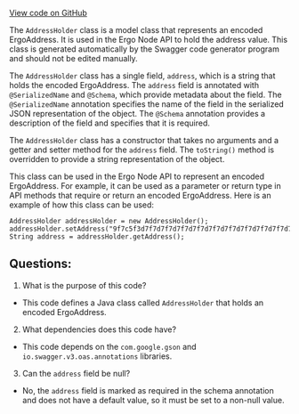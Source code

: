 [View code on GitHub](https://github.com/ergoplatform/ergo-appkit/java-client-generated/src/main/java/org/ergoplatform/restapi/client/AddressHolder.java)

The `AddressHolder` class is a model class that represents an encoded ErgoAddress. It is used in the Ergo Node API to hold the address value. This class is generated automatically by the Swagger code generator program and should not be edited manually.

The `AddressHolder` class has a single field, `address`, which is a string that holds the encoded ErgoAddress. The `address` field is annotated with `@SerializedName` and `@Schema`, which provide metadata about the field. The `@SerializedName` annotation specifies the name of the field in the serialized JSON representation of the object. The `@Schema` annotation provides a description of the field and specifies that it is required.

The `AddressHolder` class has a constructor that takes no arguments and a getter and setter method for the `address` field. The `toString()` method is overridden to provide a string representation of the object.

This class can be used in the Ergo Node API to represent an encoded ErgoAddress. For example, it can be used as a parameter or return type in API methods that require or return an encoded ErgoAddress. Here is an example of how this class can be used:

```
AddressHolder addressHolder = new AddressHolder();
addressHolder.setAddress("9f7c5f3d7f7d7f7d7f7d7f7d7f7d7f7d7f7d7f7d7f7d7f7d7f7d7f7d7f7d7f7");
String address = addressHolder.getAddress();
```
## Questions: 
 1. What is the purpose of this code?
- This code defines a Java class called `AddressHolder` that holds an encoded ErgoAddress.

2. What dependencies does this code have?
- This code depends on the `com.google.gson` and `io.swagger.v3.oas.annotations` libraries.

3. Can the `address` field be null?
- No, the `address` field is marked as required in the schema annotation and does not have a default value, so it must be set to a non-null value.